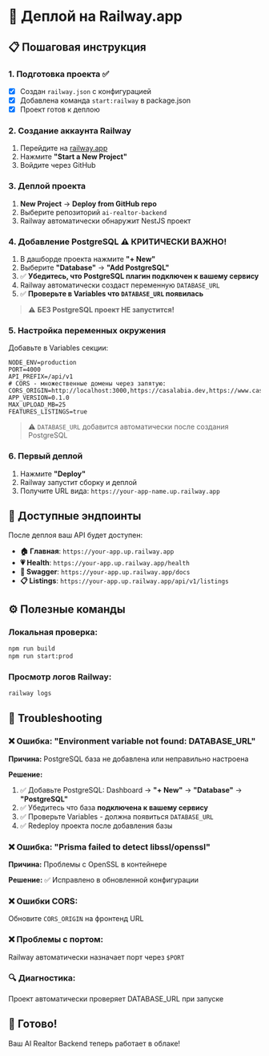 # 🚂 Деплой на Railway.app

## 📋 Пошаговая инструкция

### 1. Подготовка проекта ✅
- [x] Создан `railway.json` с конфигурацией
- [x] Добавлена команда `start:railway` в package.json
- [x] Проект готов к деплою

### 2. Создание аккаунта Railway
1. Перейдите на [railway.app](https://railway.app)
2. Нажмите **"Start a New Project"**
3. Войдите через GitHub

### 3. Деплой проекта
1. **New Project** → **Deploy from GitHub repo**
2. Выберите репозиторий `ai-realtor-backend`
3. Railway автоматически обнаружит NestJS проект

### 4. Добавление PostgreSQL ⚠️ КРИТИЧЕСКИ ВАЖНО!
1. В дашборде проекта нажмите **"+ New"**
2. Выберите **"Database"** → **"Add PostgreSQL"**
3. ✅ **Убедитесь, что PostgreSQL плагин подключен к вашему сервису**
4. Railway автоматически создаст переменную `DATABASE_URL`
5. ✅ **Проверьте в Variables что `DATABASE_URL` появилась**

> ⚠️ **БЕЗ PostgreSQL проект НЕ запустится!**

### 5. Настройка переменных окружения
Добавьте в Variables секции:

```env
NODE_ENV=production
PORT=4000
API_PREFIX=/api/v1
# CORS - множественные домены через запятую:
CORS_ORIGIN=http://localhost:3000,https://casalabia.dev,https://www.casalabia.dev
APP_VERSION=0.1.0
MAX_UPLOAD_MB=25
FEATURES_LISTINGS=true
```

> ⚠️ `DATABASE_URL` добавится автоматически после создания PostgreSQL

### 6. Первый деплой
1. Нажмите **"Deploy"**
2. Railway запустит сборку и деплой
3. Получите URL вида: `https://your-app-name.up.railway.app`

## 🔗 Доступные эндпоинты

После деплоя ваш API будет доступен:

- **🏠 Главная**: `https://your-app.up.railway.app`
- **💗 Health**: `https://your-app.up.railway.app/health`
- **📖 Swagger**: `https://your-app.up.railway.app/docs`
- **📋 Listings**: `https://your-app.up.railway.app/api/v1/listings`

## ⚙️ Полезные команды

### Локальная проверка:
```bash
npm run build
npm run start:prod
```

### Просмотр логов Railway:
```bash
railway logs
```

## 🔧 Troubleshooting

### ❌ Ошибка: "Environment variable not found: DATABASE_URL"
**Причина:** PostgreSQL база не добавлена или неправильно настроена

**Решение:**
1. ✅ Добавьте PostgreSQL: Dashboard → **"+ New"** → **"Database"** → **"PostgreSQL"**
2. ✅ Убедитесь что база **подключена к вашему сервису**
3. ✅ Проверьте Variables - должна появиться `DATABASE_URL`
4. ✅ Redeploy проекта после добавления базы

### ❌ Ошибка: "Prisma failed to detect libssl/openssl"
**Причина:** Проблемы с OpenSSL в контейнере

**Решение:** ✅ Исправлено в обновленной конфигурации

### ❌ Ошибки CORS:
Обновите `CORS_ORIGIN` на фронтенд URL

### ❌ Проблемы с портом:
Railway автоматически назначает порт через `$PORT`

### 🔍 Диагностика:
Проект автоматически проверяет DATABASE_URL при запуске

## 🚀 Готово!

Ваш AI Realtor Backend теперь работает в облаке!
